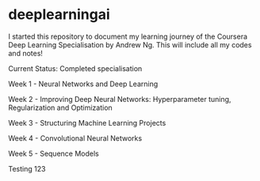 # deeplearningai
I started this repository to document my learning journey of the Coursera Deep Learning Specialisation by Andrew Ng. This will include all my codes and notes!

Current Status: Completed specialisation

Week 1 - Neural Networks and Deep Learning

Week 2 - Improving Deep Neural Networks: Hyperparameter tuning, Regularization and Optimization

Week 3 - Structuring Machine Learning Projects

Week 4 - Convolutional Neural Networks

Week 5 - Sequence Models

Testing 123